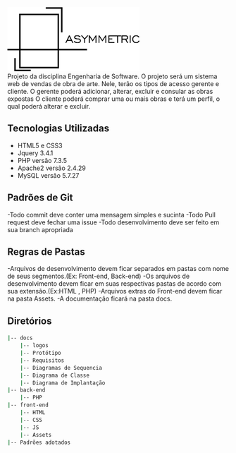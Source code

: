 <img src="docs/logos/logopng.png" width="300">
<br>
Projeto da disciplina Engenharia de Software.
O projeto será um sistema web de vendas de obra de arte. 
Nele, terão os tipos de acesso gerente e cliente.
O gerente poderá adicionar, alterar, excluir e consular as obras expostas
O cliente poderá comprar uma ou mais obras e terá um perfil, o qual poderá alterar e excluir.


## Tecnologias Utilizadas
- HTML5 e CSS3
- Jquery 3.4.1
- PHP versão 7.3.5
- Apache2 versão 2.4.29
- MySQL versão 5.7.27

## Padrões de Git
-Todo commit deve conter uma mensagem simples e sucinta
-Todo Pull request deve fechar uma issue
-Todo desenvolvimento deve ser feito em sua branch apropriada

## Regras de Pastas
-Arquivos de desenvolvimento devem ficar separados em pastas com nome de seus segmentos.(Ex: Front-end, Back-end)
-Os arquivos de desenvolvimento devem ficar em suas respectivas pastas de acordo com sua extensão.(Ex:HTML , PHP)
-Arquivos extras do Front-end devem ficar na pasta Assets.
-A documentação ficará na pasta docs.

## Diretórios
```sh
|-- docs
	|-- logos
	|-- Protótipo
	|-- Requisitos
	|-- Diagramas de Sequencia
	|-- Diagrama de Classe
	|-- Diagrama de Implantação
|-- back-end
	|-- PHP
|-- front-end
	|-- HTML
	|-- CSS
	|-- JS
	|-- Assets
|-- Padrões adotados
